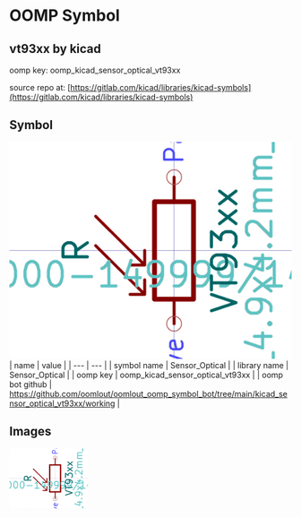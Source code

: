 # OOMP Symbol  
## vt93xx  by kicad  
  
oomp key: oomp_kicad_sensor_optical_vt93xx  
  
source repo at: [https://gitlab.com/kicad/libraries/kicad-symbols](https://gitlab.com/kicad/libraries/kicad-symbols)  
## Symbol  
  
[![working.png](working_600.png)](working.png)  
| name | value | 
| --- | --- | 
| symbol name | Sensor_Optical | 
| library name | Sensor_Optical | 
| oomp key | oomp_kicad_sensor_optical_vt93xx | 
| oomp bot github | https://github.com/oomlout/oomlout_oomp_symbol_bot/tree/main/kicad_sensor_optical_vt93xx/working | 
## Images  
  
[![working.png](working_140.png)](working.png)  
